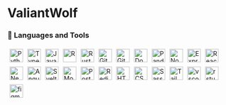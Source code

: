 # ValiantWolf

<!--
**ValiantWolf/ValiantWolf** is a ✨ _special_ ✨ repository because its `README.md` (this file) appears on your GitHub profile.

Here are some ideas to get you started:

- 🔭 I’m currently working on ...
- 🌱 I’m currently learning ...
- 👯 I’m looking to collaborate on ...
- 🤔 I’m looking for help with ...
- 💬 Ask me about ...
- 📫 How to reach me: ...
- 😄 Pronouns: ...
- ⚡ Fun fact: ...
-->

### 🧰 Languages and Tools

<div style="display: flex; flex-direction: row; flex-wrap: wrap;">
   <img alt="Python" width="30px" style="padding:5px;" src="https://cdn.jsdelivr.net/gh/devicons/devicon/icons/python/python-original.svg"/>
   <img alt="TypeScript" width="30px" style="padding:5px;" src="https://cdn.jsdelivr.net/gh/devicons/devicon/icons/typescript/typescript-original.svg" />
   <img alt="JavaScript" width="30px" style="padding:5px;" src="https://cdn.jsdelivr.net/gh/devicons/devicon/icons/javascript/javascript-original.svg" />
   <img alt="R" width="30px" style="padding:5px;" src="https://cdn.jsdelivr.net/gh/devicons/devicon/icons/r/r-original.svg" />
   <img alt="Rust" width="30px" style="padding:5px;" src="https://cdn.jsdelivr.net/gh/devicons/devicon/icons/rust/rust-plain.svg" />
   <img alt="Git" width="30px" style="padding:5px;" src="https://cdn.jsdelivr.net/gh/devicons/devicon/icons/git/git-original.svg" />
   <img alt="Github" width="30px" style="padding:5px;" src="https://cdn.jsdelivr.net/gh/devicons/devicon/icons/github/github-original.svg" />
   <img alt="Docker" width="30px" style="padding:5px;" src="https://cdn.jsdelivr.net/gh/devicons/devicon/icons/docker/docker-original.svg" />
   <img alt="Pandas" width="30px" style="padding:5px;" src="https://cdn.jsdelivr.net/gh/devicons/devicon/icons/pandas/pandas-original.svg" />
   <img alt="NodeJS" width="30px" style="padding:5px;" src="https://cdn.jsdelivr.net/gh/devicons/devicon/icons/nodejs/nodejs-original.svg" />
   <img alt="Express" width="30px" style="padding:5px;" src="https://cdn.jsdelivr.net/gh/devicons/devicon/icons/express/express-original.svg" />
   <img alt="React" width="30px" style="padding:5px;" src="https://cdn.jsdelivr.net/gh/devicons/devicon/icons/react/react-original.svg" />
   <img alt="Nextjs" width="30px" style="padding:5px;" src="https://cdn.jsdelivr.net/gh/devicons/devicon/icons/nextjs/nextjs-original.svg" />
   <img alt="Angular" width="30px" style="padding:5px;" src="https://cdn.jsdelivr.net/gh/devicons/devicon/icons/angularjs/angularjs-original.svg" />
   <img alt="Svelte" width="30px" style="padding:5px;" src="https://cdn.jsdelivr.net/gh/devicons/devicon/icons/svelte/svelte-original.svg" />
   <img alt="MongoDB" width="30px" style="padding:5px;" src="https://cdn.jsdelivr.net/gh/devicons/devicon/icons/mongodb/mongodb-original.svg" />
   <img alt="Postgresql" width="30px" style="padding:5px;" src="https://cdn.jsdelivr.net/gh/devicons/devicon/icons/postgresql/postgresql-original.svg" />
   <img alt="Redis" width="30px" style="padding:5px;" src="https://cdn.jsdelivr.net/gh/devicons/devicon/icons/redis/redis-original.svg" />
   <img alt="HTML" width="30px" style="padding:5px;" src="https://cdn.jsdelivr.net/gh/devicons/devicon/icons/html5/html5-original.svg" />
   <img alt="CSS" width="30px" style="padding:5px;" src="https://cdn.jsdelivr.net/gh/devicons/devicon/icons/css3/css3-original.svg" />
   <img alt="Sass" width="30px" style="padding:5px;" src="https://cdn.jsdelivr.net/gh/devicons/devicon/icons/sass/sass-original.svg" />
   <img alt="Tailwindcss" width="30px" style="padding:5px;" src="https://cdn.jsdelivr.net/gh/devicons/devicon/icons/tailwindcss/tailwindcss-plain.svg" />
   <img alt="vscode" width="30px" style="padding:5px;" src="https://cdn.jsdelivr.net/gh/devicons/devicon/icons/vscode/vscode-original.svg" />
   <img alt="rstudio" width="30px" style="padding:5px;" src="https://cdn.jsdelivr.net/gh/devicons/devicon/icons/rstudio/rstudio-original.svg" />
   <img alt="figma" width="30px" style="padding:5px;" src="https://cdn.jsdelivr.net/gh/devicons/devicon/icons/figma/figma-original.svg" />
</div>

<!-- ### 📊 Stats

<div style="display: flex; flex-direction: row; flex-wrap: wrap;">

   <picture>
      <source media="(prefers-color-scheme: dark)" srcset="https://github-readme-stats.vercel.app/api?username=ValiantWolf&count_private=true&show_icons=true&hide=stars&theme=tokyonight">
      <img alt="Most Used Languages" src="https://github-readme-stats.vercel.app/api?username=ValiantWolf&count_private=true&show_icons=true&hide=stars&theme=buefy" height=175 >
   </picture>

   <picture>
      <source media="(prefers-color-scheme: dark)" srcset="https://github-readme-stats.vercel.app/api/top-langs/?username=ValiantWolf&layout=compact&theme=tokyonight">
      <img alt="Most Used Languages" src="https://github-readme-stats.vercel.app/api/top-langs/?username=ValiantWolf&layout=compact&theme=buefy" height=175>
   </picture>
</div> -->

<!-- May use later -->
<!-- <img alt="Most Used Languages" src="https://github-readme-stats.vercel.app/api/pin/?username=ValiantWolf&repo=reponame" height=150 > -->
